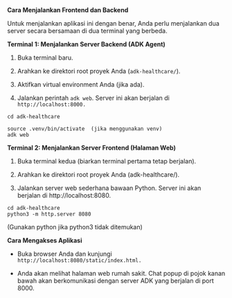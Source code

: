 **Cara Menjalankan Frontend dan Backend**

Untuk menjalankan aplikasi ini dengan benar, Anda perlu menjalankan dua server secara bersamaan di dua terminal yang berbeda.

**Terminal 1: Menjalankan Server Backend (ADK Agent)**

1. Buka terminal baru.

2. Arahkan ke direktori root proyek Anda (`adk-healthcare/`).

3. Aktifkan virtual environment Anda (jika ada).

4. Jalankan perintah `adk web`. Server ini akan berjalan di `http://localhost:8000.`

```
cd adk-healthcare

source .venv/bin/activate  (jika menggunakan venv)
adk web
```

**Terminal 2: Menjalankan Server Frontend (Halaman Web)**

1. Buka terminal kedua (biarkan terminal pertama tetap berjalan).

2. Arahkan ke direktori root proyek Anda (adk-healthcare/).

3. Jalankan server web sederhana bawaan Python. Server ini akan berjalan di http://localhost:8080.

```
cd adk-healthcare
python3 -m http.server 8080
```

(Gunakan python jika python3 tidak ditemukan)

**Cara Mengakses Aplikasi**

- Buka browser Anda dan kunjungi `http://localhost:8080/static/index.html.`

- Anda akan melihat halaman web rumah sakit. Chat popup di pojok kanan bawah akan berkomunikasi dengan server ADK yang berjalan di port 8000.